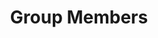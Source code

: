 ---
layout: group_members
permalink: /people/
title: Group Members
description: 
nav: true
nav_order: 2

profiles:
  - category: Faculty
    align: left
    image: TKRusch.jpeg
    content: about_tkrusch.md
    image_circular: false
---